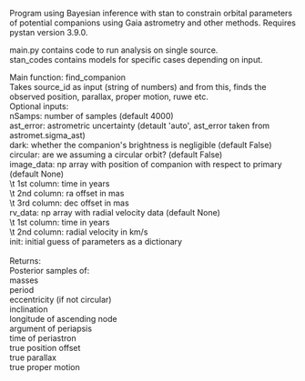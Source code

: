 Program using Bayesian inference with stan to constrain orbital parameters of potential companions using Gaia astrometry and other methods.  Requires pystan version 3.9.0.

main.py contains code to run analysis on single source. <br />
stan_codes contains models for specific cases depending on input. <br />

Main function: find_companion <br />
Takes source_id as input (string of numbers) and from this, finds the observed position, parallax, proper motion, ruwe etc. <br />
Optional inputs: <br />
nSamps: number of samples (default 4000) <br />
ast_error: astrometric uncertainty (detault 'auto', ast_error taken from astromet.sigma_ast) <br />
dark: whether the companion's brightness is negligible (default False) <br />
circular: are we assuming a circular orbit? (default False) <br />
image_data: np array with position of companion with respect to primary (default None) <br />
\t 1st column: time in years <br />
\t 2nd column: ra offset in mas <br />
\t 3rd column: dec offset in mas <br />
rv_data: np array with radial velocity data (default None) <br />
\t 1st column: time in years <br />
\t 2nd column: radial velocity in km/s <br />
init: initial guess of parameters as a dictionary <br />
<br />
Returns: <br />
Posterior samples of: <br />
masses <br />
period <br />
eccentricity (if not circular) <br />
inclination <br />
longitude of ascending node <br />
argument of periapsis <br />
time of periastron <br />
true position offset <br />
true parallax <br />
true proper motion <br />
